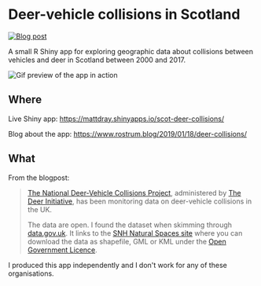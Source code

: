 # Deer-vehicle collisions in Scotland

<!-- badges: start -->
[![Blog post](https://img.shields.io/badge/rostrum.blog-post-008900?labelColor=000000&logo=data%3Aimage%2Fgif%3Bbase64%2CR0lGODlhEAAQAPEAAAAAABWCBAAAAAAAACH5BAlkAAIAIf8LTkVUU0NBUEUyLjADAQAAACwAAAAAEAAQAAAC55QkISIiEoQQQgghRBBCiCAIgiAIgiAIQiAIgSAIgiAIQiAIgRAEQiAQBAQCgUAQEAQEgYAgIAgIBAKBQBAQCAKBQEAgCAgEAoFAIAgEBAKBIBAQCAQCgUAgEAgCgUBAICAgICAgIBAgEBAgEBAgEBAgECAgICAgECAQIBAQIBAgECAgICAgICAgECAQECAQICAgICAgICAgEBAgEBAgEBAgICAgICAgECAQIBAQIBAgECAgICAgIBAgECAQECAQIBAgICAgIBAgIBAgEBAgECAgECAgICAgICAgECAgECAgQIAAAQIKAAAh%2BQQJZAACACwAAAAAEAAQAAAC55QkIiESIoQQQgghhAhCBCEIgiAIgiAIQiAIgSAIgiAIQiAIgRAEQiAQBAQCgUAQEAQEgYAgIAgIBAKBQBAQCAKBQEAgCAgEAoFAIAgEBAKBIBAQCAQCgUAgEAgCgUBAICAgICAgIBAgEBAgEBAgEBAgECAgICAgECAQIBAQIBAgECAgICAgICAgECAQECAQICAgICAgICAgEBAgEBAgEBAgICAgICAgECAQIBAQIBAgECAgICAgIBAgECAQECAQIBAgICAgIBAgIBAgEBAgECAgECAgICAgICAgECAgECAgQIAAAQIKAAA7)](https://www.rostrum.blog/2019/01/18/deer-collisions/)
<!-- badges: end -->


A small R Shiny app for exploring geographic data about collisions between vehicles and deer in Scotland between 2000 and 2017. 

![Gif preview of the app in action](https://media.giphy.com/media/ZvK6zz5E4agAL2gf6u/giphy.gif)

## Where

Live Shiny app: https://mattdray.shinyapps.io/scot-deer-collisions/

Blog about the app: https://www.rostrum.blog/2019/01/18/deer-collisions/

## What

From the blogpost:

>[The National Deer-Vehicle Collisions Project](http://www.deercollisions.co.uk/), administered by [The Deer Initiative](http://www.thedeerinitiative.co.uk/), has been monitoring data on deer-vehicle collisions in the UK.
>
>The data are open. I found the dataset when skimming through [data.gov.uk](https://data.gov.uk/dataset/838b88d8-7509-435c-9649-90f1881b5ad7/deer-vehicle-collisions). It links to the [SNH Natural Spaces site](https://gateway.snh.gov.uk/natural-spaces/dataset.jsp?dsid=DVC) where you can download the data as shapefile, GML or KML under the [Open Government Licence](http://www.nationalarchives.gov.uk/doc/open-government-licence/version/3/).

I produced this app independently and I don't work for any of these organisations.
